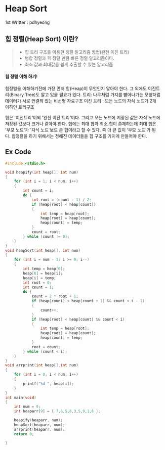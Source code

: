 # Heap Sort
1st Writter : pdhyeong

## 힙 정렬(Heap Sort) 이란?
> * 힙 트리 구조를 이용한 정렬 알고리즘 방법(완전 이진 트리)
> * 병합 정렬과 퀵 정렬 만큼 빠른 정렬 알고리즘이다.
> * 최소 값과 최대값을 쉽게 추출할 수 있는 알고리즘

#### 힙 정렬 이해 하기!
힙정렬을 이해하기전에 가장 먼저 힙(Heap)이 무엇인지 알아야 한다.
그 외에도 이진트리(Binary Tree)도 알고 있을 필요가 있다.
트리: 나무처럼 가지를 뻗어나가는 모양처럼 데이터가 서로 연결되 있는 비선형 자료구조
이진 트리 : 모든 노드의 자식 노드가 2개 이하인 트리구조

힙은 '이진트리'이되 '완전 이진 트리'이다. 그리고 모든 노드에 저장된 값은 자식 노드에 저장된 값보다 크거나 같아야 한다.
힙에는 최대 힙과 최소 힙이 존재하는데 최대 힙은 '부모 노드'가 '자식 노드'보드 큰 힙이라고 할 수 있다. 즉 더 큰 값이 '부모 노드'가 된다.
힙정렬을 하기 위해서는 정해진 데이터들을 힙 구조를 가지게 만들어야 한다.


## Ex Code
```C
#include <stdio.h>

void heapify(int heap[], int num)
{
	for (int i = 1; i < num; i++)
	{
		int count = i;
		do {
			int root = (count - 1) / 2;
			if (heap[root] < heap[count])
			{
				int temp = heap[root];
				heap[root] = heap[count];
				heap[count] = temp;
			}
			count = root;
		} while (count != 0);
	}
}
void heapSort(int heap[], int num)
{
	for (int i = num - 1; i >= 0; i--)
	{
		int temp = heap[0];
		heap[0] = heap[i];
		heap[i] = temp;
		int root = 0;
		int count = 1;
		do {
			count = 2 * root + 1;
			if (heap[count] < heap[count + 1] && count < i - 1)
			{
				count++;
			}
			if (heap[root] < heap[count] && count < i)
			{
				int temp = heap[root];
				heap[root] = heap[count];
				heap[count] = temp;
			}
			root = count;
		} while (count < i);
	}
}
void arrprint(int heap[],int num)
{
	for (int i = 0; i < num; i++)
	{
		printf("%d ", heap[i]);
	}
}
int main(void)
{
	int num = 9;
	int heaparr[9] = { 7,6,5,8,3,5,9,1,6 };

	heapify(heaparr, num);
	heapSort(heaparr, num);
	arrprint(heaparr, num);
	return 0;

}
```

